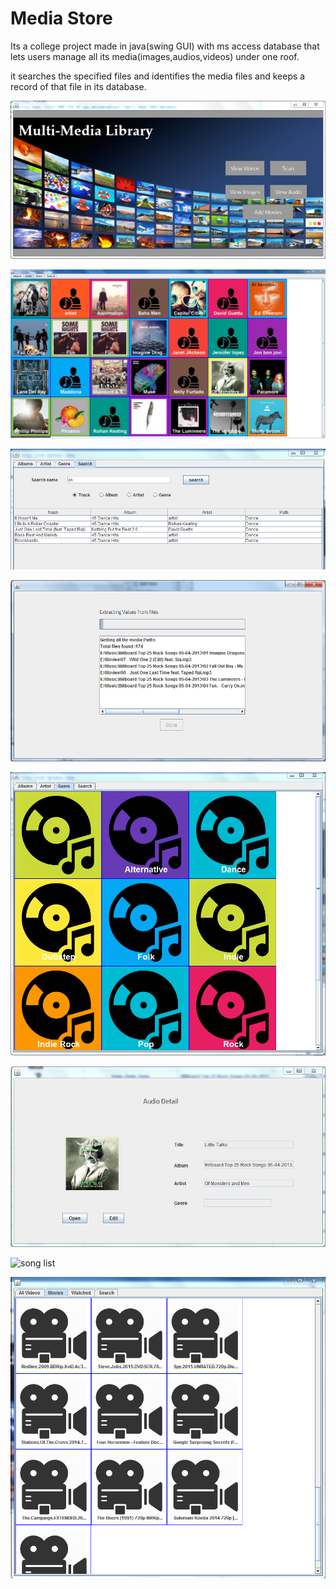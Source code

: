 # Media Store

Its a college project made in java(swing GUI) with ms access database that lets users manage all its media(images,audios,videos) under one roof.

it searches the specified files and identifies the media files and keeps a record of that file in its database.

![Menu](/Screenshots/menu.PNG?raw=true "Menu")

![Songs](/Screenshots/songs.PNG?raw=true "Songs")

![search](/Screenshots/search.PNG?raw=true "search")

![pathadd](/Screenshots/pathadd.PNG?raw=true "pathadd")

![genre](/Screenshots/genre.PNG?raw=true "genre")

![song detail](/Screenshots/songdetails.PNG?raw=true "song details")

![song list](/Screenshots/songlist.PNG?raw=true "song list")

![movies](/Screenshots/movies.PNG?raw=true "movies")